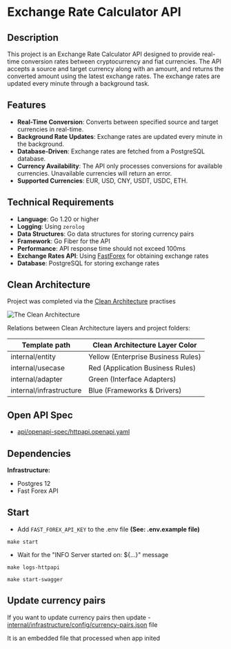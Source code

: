 # Exchange Rate Calculator API

## Description

This project is an Exchange Rate Calculator API designed to provide real-time conversion rates between cryptocurrency and fiat currencies.
The API accepts a source and target currency along with an amount, and returns the converted amount using the latest exchange rates.
The exchange rates are updated every minute through a background task.

## Features

- **Real-Time Conversion**: Converts between specified source and target currencies in real-time.
- **Background Rate Updates**: Exchange rates are updated every minute in the background.
- **Database-Driven**: Exchange rates are fetched from a PostgreSQL database.
- **Currency Availability**: The API only processes conversions for available currencies. Unavailable currencies will return an error.
- **Supported Currencies**: EUR, USD, CNY, USDT, USDC, ETH.

## Technical Requirements

- **Language**: Go 1.20 or higher
- **Logging**: Using `zerolog`
- **Data Structures**: Go data structures for storing currency pairs
- **Framework**: Go Fiber for the API
- **Performance**: API response time should not exceed 100ms
- **Exchange Rates API**: Using [FastForex](https://www.fastforex.io/) for obtaining exchange rates
- **Database**: PostgreSQL for storing exchange rates

## Clean Architecture

Project was completed via the [Clean Architecture](https://blog.cleancoder.com/uncle-bob/2012/08/13/the-clean-architecture.html) practises

![The Clean Architecture](https://blog.cleancoder.com/uncle-bob/images/2012-08-13-the-clean-architecture/CleanArchitecture.jpg)

Relations between Clean Architecture layers and project folders:

| Template path           | Clean Architecture Layer Color       |
|-------------------------|--------------------------------------|
| internal/entity         | Yellow \(Enterprise Business Rules\) |
| internal/usecase        | Red \(Application Business Rules\)   |
| internal/adapter        | Green \(Interface Adapters\)         |
| internal/infrastructure | Blue \(Frameworks & Drivers\)        |

## Open API Spec

- [api/openapi-spec/httpapi.openapi.yaml](api/openapi-spec/httpapi.openapi.yaml)

## Dependencies

**Infrastructure:**
- Postgres 12
- Fast Forex API

## Start

- Add `FAST_FOREX_API_KEY` to the .env file **(See: .env.example file)**

```shell
make start
```

- Wait for the "INFO Server started on: ${...}" message
```shell
make logs-httpapi
```

```shell
make start-swagger
```

## Update currency pairs
If you want to update currency pairs then update - [internal/infrastructure/config/currency-pairs.json](internal/infrastructure/config/currency-pairs.json) file 

It is an embedded file that processed when app inited